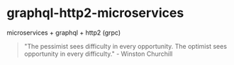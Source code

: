 # graphql-http2-microservices

microservices + graphql + http2 (grpc)

<!-- INSPIRATIONAL_QUOTE_START -->
> "The pessimist sees difficulty in every opportunity. The optimist sees opportunity in every difficulty." - Winston Churchill
<!-- INSPIRATIONAL_QUOTE_END -->
